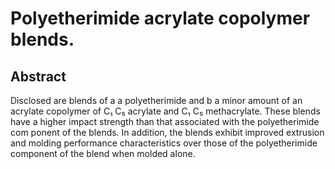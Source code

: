 # Polyetherimide acrylate copolymer blends.

## Abstract
Disclosed are blends of a a polyetherimide and b a minor amount of an acrylate copolymer of C₁ C₅ acrylate and C₁ C₅ methacrylate. These blends have a higher impact strength than that associated with the polyetherimide com ponent of the blends. In addition, the blends exhibit improved extrusion and molding performance characteristics over those of the polyetherimide component of the blend when molded alone.